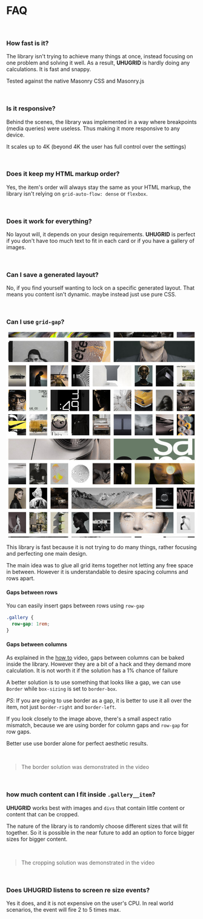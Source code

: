 # FAQ

<br>

### How fast is it?
The library isn't trying to achieve many things at once,
instead focusing on one problem and solving it well.
As a result, **UHUGRID** is hardly doing any calculations. It is fast and snappy.

Tested against the native Masonry CSS and Masonry.js

<br>

### Is it responsive?
Behind the scenes, the library was implemented in a way
where breakpoints (media queries) were useless.
Thus making it more responsive to any device.

It scales up to 4K (beyond 4K the user has full control over the settings)

<br>

### Does it keep my HTML markup order?
Yes, the item's order will always stay the same as your HTML markup,
the library isn't relying on `grid-auto-flow: dense` or `flexbox`.

<br>

### Does it work for everything?
No layout will, it depends on your design requirements.
**UHUGRID** is perfect if you don't have too much text to fit in each card
or if you have a gallery of images. 

<br>

### Can I save a generated layout?
No, if you find yourself wanting to lock on a specific generated layout.
That means you content isn't dynamic. maybe instead just use pure CSS.

<br>

### Can I use `grid-gap`?

![Gallery layout example](./imgs/2.jpg)

This library is fast because it is not trying to do many things,
rather focusing and perfecting one main design.

The main idea was to glue all grid items together not letting any
free space in between. However it is understandable to desire
spacing columns and rows apart.

#### Gaps between rows
You can easily insert gaps between rows using `row-gap`

```css
.gallery {
  row-gap: 1rem;
}
```

#### Gaps between columns
As explained in the [how to](#how-to) video, gaps between columns
can be baked inside the library. However they are a bit of a hack
and they demand more calculation.
It is not worth it if the solution has a 1% chance of failure

A better solution is to use something that looks like a gap,
we can use `Border` while `box-sizing` is set to `border-box`.

*PS*: If you are going to use border as a gap, it is better
to use it all over the item, not just `border-right`
and `border-left`.

If you look closely to the image above, there's a small aspect
ratio mismatch, because we are using border for column gaps
and `row-gap` for row gaps.

Better use use border alone for perfect aesthetic results.

<br>

> The border solution was demonstrated in the video

<br>

### how much content can I fit inside `.gallery__item`?
**UHUGRID** works best with images and `divs` that contain little
content or content that can be cropped.

The nature of the library is to randomly choose different sizes
that will fit together. So it is possible in the near future
to add an option to force bigger sizes for bigger content.

<br>

> The cropping solution was demonstrated in the video

<br>

### Does UHUGRID listens to screen re size events?
Yes it does, and it is not expensive on the user's CPU.
In real world scenarios, the event will fire 2 to 5 times max.
